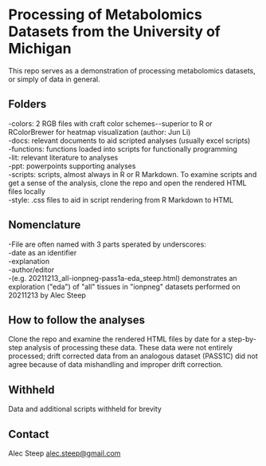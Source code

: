# Processing of Metabolomics Datasets from the University of Michigan

This repo serves as a demonstration  of processing metabolomics datasets, or simply of data in general.

## Folders
-colors: 2 RGB files with craft color schemes--superior to R or RColorBrewer for heatmap visualization (author: Jun Li)  
-docs: relevant documents to aid scripted analyses (usually excel scripts)  
-functions: functions loaded into scripts for functionally programming  
-lit: relevant literature to analyses  
-ppt: powerpoints supporting analyses  
-scripts: scripts, almost always in R or R Markdown. To examine scripts and get a sense of the analysis, clone the repo and open the rendered HTML files locally  
-style: .css files to aid in script rendering from R Markdown to HTML  

## Nomenclature
-File are often named with 3 parts sperated by underscores:  
    -date as an identifier  
    -explanation  
    -author/editor  
    -(e.g. 20211213_all-ionpneg-pass1a-eda_steep.html) demonstrates an exploration ("eda") of "all" tissues in "ionpneg" datasets performed on 20211213 by Alec Steep  

## How to follow the analyses
Clone the repo and examine the rendered HTML files by date for a step-by-step analysis of processing these data. These data were not entirely processed; drift corrected data from an analogous dataset (PASS1C) did not agree because of data mishandling and improper drift correction.

## Withheld
Data and additional scripts withheld for brevity

## Contact
Alec Steep
alec.steep@gmail.com